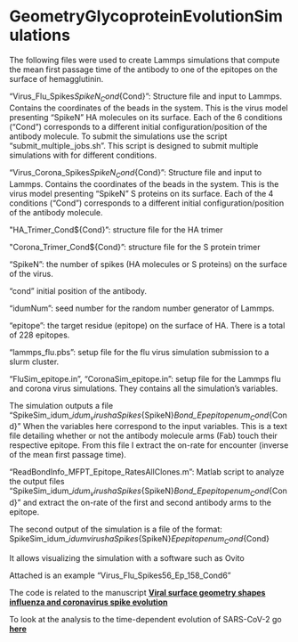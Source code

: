 # GeometryGlycoproteinEvolutionSimulations


The following files were used to create Lammps simulations that compute the mean first passage time of the antibody to one of the epitopes on the surface of hemagglutinin.

“Virus_Flu_Spikes${ SpikeN}_Cond${Cond}”: Structure file and input to Lammps. Contains the coordinates of the beads in the system. This is the virus model presenting “SpikeN” HA molecules on its surface. Each of the 6 conditions (“Cond”) corresponds to a different initial configuration/position of the antibody molecule.
To submit the simulations use the script “submit_multiple_jobs.sh”. This script is designed to submit multiple simulations with for different conditions.

“Virus_Corona_Spikes${SpikeN}_Cond${Cond}”: Structure file and input to Lammps. Contains the coordinates of the beads in the system. This is the virus model presenting “SpikeN” S proteins on its surface. Each of the 4 conditions (“Cond”) corresponds to a different initial configuration/position of the antibody molecule.

"HA_Trimer_Cond${Cond}”: structure file for the HA trimer

"Corona_Trimer_Cond${Cond}”: structure file for the S protein trimer

“SpikeN”: the number of spikes (HA molecules or S proteins) on the surface of the virus.

“cond” initial position of the antibody.

“idumNum”: seed number for the random number generator of Lammps.

“epitope”: the target residue (epitope) on the surface of HA. There is a total of 228 epitopes.

“lammps_flu.pbs”: setup file for the flu virus simulation submission to a slurm cluster.

“FluSim_epitope.in”, “CoronaSim_epitope.in”: setup file for the Lammps flu and corona virus simulations. They contains all the simulation’s variables.

The simulation outputs a file “SpikeSim_idum_${idum}_virushaSpikes${SpikeN}_Bond_Ep_${epitopenum}_Cond${Cond}”
When the variables here correspond to the input variables. This is a text file detailing whether or not the antibody molecule arms (Fab) touch their respective epitope. From this file I extract the on-rate for encounter (inverse of the mean first passage time).

“ReadBondInfo_MFPT_Epitope_RatesAllClones.m”: Matlab script to analyze the output files “SpikeSim_idum_${idum}_virushaSpikes${SpikeN}_Bond_Ep_${epitopenum}_Cond${Cond}” and extract the on-rate of the first and second antibody arms to the epitope.

The second output of the simulation is a file of the format:
SpikeSim_idum_${idum}virushaSpikes${SpikeN}_Ep_${epitopenum}_Cond${Cond}

It allows visualizing the simulation with a software such as Ovito

Attached is an example “Virus_Flu_Spikes56_Ep_158_Cond6”


The code is related to the manuscript [**Viral surface geometry shapes influenza and coronavirus spike evolution**](https://www.biorxiv.org/content/10.1101/2020.10.20.347641v1)

To look at the analysis to the time-dependent evolution of SARS-CoV-2 go [**here**](https://amitaiassaf.github.io/SpikeGeometry/SARSCoV2EvoT.html)
